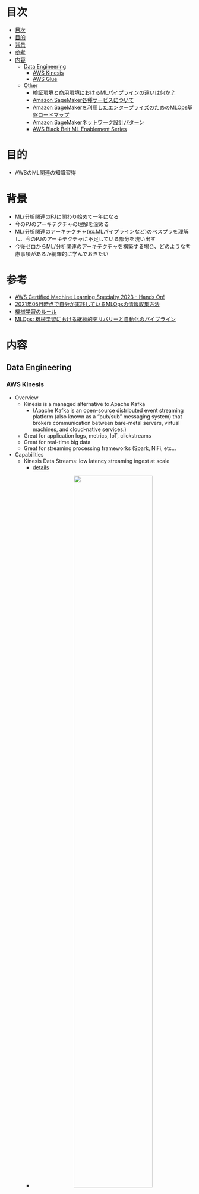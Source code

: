 # 目次
- [目次](#目次)
- [目的](#目的)
- [背景](#背景)
- [参考](#参考)
- [内容](#内容)
  - [Data Engineering](#data-engineering)
    - [AWS Kinesis](#aws-kinesis)
    - [AWS Glue](#aws-glue)
  - [Other](#other)
    - [検証環境と商用環境におけるMLパイプラインの違いは何か？](#検証環境と商用環境におけるmlパイプラインの違いは何か)
    - [Amazon SageMaker各種サービスについて](#amazon-sagemaker各種サービスについて)
    - [Amazon SageMakerを利用したエンタープライズのためのMLOps基盤ロードマップ](#amazon-sagemakerを利用したエンタープライズのためのmlops基盤ロードマップ)
    - [Amazon SageMakerネットワーク設計パターン](#amazon-sagemakerネットワーク設計パターン)
    - [AWS Black Belt ML Enablement Series](#aws-black-belt-ml-enablement-series)
# 目的
- AWSのML関連の知識習得
# 背景
- ML/分析関連のPJに関わり始めて一年になる
- 今のPJのアーキテクチャの理解を深める
- ML/分析関連のアーキテクチャ(ex.MLパイプラインなど)のベスプラを理解し、今のPJのアーキテクチャに不足している部分を洗い出す
- 今後ゼロからML/分析関連のアーキテクチャを構築する場合、どのような考慮事項があるか網羅的に学んでおきたい
# 参考
- [AWS Certified Machine Learning Specialty 2023 - Hands On!](https://www.udemy.com/course/aws-machine-learning/)
- [2021年05月時点で自分が実践しているMLOpsの情報収集方法](https://shunyaueta.com/posts/2021-05-29/)
- [機械学習のルール](https://developers.google.com/machine-learning/guides/rules-of-ml)
- [MLOps: 機械学習における継続的デリバリーと自動化のパイプライン](https://cloud.google.com/architecture/mlops-continuous-delivery-and-automation-pipelines-in-machine-learning)
# 内容
## Data Engineering
### AWS Kinesis
- Overview
  - Kinesis is a managed alternative to Apache Kafka
    - (Apache Kafka is an open-source distributed event streaming platform (also known as a “pub/sub” messaging system) that brokers communication between bare-metal servers, virtual machines, and cloud-native services.)
  - Great for application logs, metrics, IoT, clickstreams
  - Great for real-time big data
  - Great for streaming processing frameworks (Spark, NiFi, etc...
- Capabilities
  - Kinesis Data Streams: low latency streaming ingest at scale
    - [details](https://docs.aws.amazon.com/streams/latest/dev/key-concepts.html)
    - <p align='center'><img src='./img/README_2023-02-04-15-49-46.png' width='70%'></p>
  - Kinesis Data Analytics: perform real-time analytics on streams using SQL
    - Use cases
      - Streaming ETL: select columns, make simple transformations, on streaming data
      - Continuous metric generation: live leaderboard for a mobile game
      - Responsive analytics: look for certain criteria and build alerting (filtering)
    - [リアルタイム分析がやりたい！はじめての Kinesis Data Analytics](https://dev.classmethod.jp/articles/first-time-kinesis-data-analytics/)
    - [Kinesis Data Analytics Studioでストリーミングデータを可視化してみた](https://dev.classmethod.jp/articles/visualize_with_kinesis-data-analytics-studio/)
    - <p align='center'><img src='./img/README_2023-02-04-16-21-04.png' width='70%'></p>
  - Kinesis Data Firehose: load streams into S3, Redshift, ElasticSearch & Splunk
    - <p align='center'><img src='./img/README_2023-02-04-15-48-54.png' width='70%'></p>
  - Kinesis Video Streams: meant for streaming video in real-time
    - [AWS IoT 再入門ブログリレー Amazon Kinesis Video Streams編](https://dev.classmethod.jp/articles/re-introduction-iot-2021-amazon-kinesis-video-streams/)
    - <p align='center'><img src='./img/README_2023-02-04-16-49-21.png' width='70%'></p>
- Architecture
  - [Amazon Kinesis Data Analytics Studio の概要 – SQL、Python、または Scala を使用してストリーミングデータをすばやく操作する](https://aws.amazon.com/jp/blogs/news/introducing-amazon-kinesis-data-analytics-studio-quickly-interact-with-streaming-data-using-sql-python-or-scala/)
  - <p align='center'><img src='./img/README_2023-02-04-15-23-57.png' width='70%'></p>
### AWS Glue
- Overview
  - Discover and organize data
  - Transform, prepare, and clean data for analysis
  - Build and monitor data pipelines
- Components
  - console
  - Data Catalog
  - crawler and classifiers
  - ETL operations
  - jobs system (workflow)
- Architecture
  - <p align='center'><img src='./img/README_2023-04-01-17-51-54.png' width='70%'></p>
  - [AWS Black Belt Online Seminar](https://pages.awscloud.com/rs/112-TZM-766/images/AWS-Black-Belt_2023_AWS-Glue_0331_v1.pdf)
- ref
  - [AWS再入門ブログリレー2022 AWS Glue編](https://dev.classmethod.jp/articles/re-introduction-2022-aws-glue/)
## Other
### 検証環境と商用環境におけるMLパイプラインの違いは何か？
- ChatGPTの回答
  - 検証環境と商用環境におけるMLパイプラインの違いは、主に以下のような点があります。
      - 数量の差: 検証環境では、少量のデータを使用してモデルを開発し、評価するために使用されます。 一方、商用環境では、大量のデータを処理し、大規模なインフラストラクチャを使用して運用されます。
      - 要件の差: 検証環境では、モデルの性能を測定するために、準確性や精度などのメトリクスが重視されます。一方、商用環境では、実際のビジネスニーズに合わせて、スケーラビリティや可用性などの要件が重視されます。
      - セキュリティーの差: 検証環境では、データのセキュリティーは重視されませんが、商用環境では、顧客データなどの個人情報の保護が求められるため、より高いセキュリティーが求められます。
      - 公開の差: 検証環境では、結果や処理結果は限られたチームや関係者にのみ公開されます。 一方、商用環境では、顧客や消費者に対して公開されるため、準確性や品質が高くなければならないです。
  - また、検証環境では、実験的なアプローチを取り、多くのパラメータを試すことができますが、商用環境では、実用性を考慮し、最適なパラメータを選択することが求められます。
  - 検証環境と商用環境では、それぞれ異なるニーズに対応しなければならないため、それぞれ独自のMLパイプラインを構築する必要があります。
- GCPの図的に表してたやつ
  - [MLOps: 機械学習における継続的デリバリーと自動化のパイプライン](https://cloud.google.com/architecture/mlops-continuous-delivery-and-automation-pipelines-in-machine-learning)
  - <p align='center'><img src='./img/README_2023-01-22-15-59-50.png' width='70%'></p>
### Amazon SageMaker各種サービスについて
- [Amazon SageMakerサービスまとめ](https://qiita.com/knowledgecommunication/items/1350af15e8adda0971ae)
- [AWS再入門ブログリレー2022 Amazon SageMaker 編](https://dev.classmethod.jp/articles/re-introduction-2022-sagemaker/)
- [[Amazon SageMaker Data Wrangler] 機械学習用データを簡単で最速に準備できる機能を使ってみた](https://dev.classmethod.jp/articles/amazon-sagemaker-data-wrangler-with-demo-titanic/)
- [Amazon SageMaker Data Wrangler が Amazon EMR Presto をビッグデータクエリエンジンとしてサポート](https://aws.amazon.com/jp/about-aws/whats-new/2022/12/sagemaker-data-wrangler-supports-amazon-emr-presto-data-source-query-engine/)
- [AWS が実現する MLOps のためのツール群のご紹介](https://pages.awscloud.com/rs/112-TZM-766/images/3.AWS_MLOps_Tool.pdf)
  - Sagemeker vs MWAA(Managed Wrokflow for Apache Airflow) vs Step Functionsについて記載されている
### [Amazon SageMakerを利用したエンタープライズのためのMLOps基盤ロードマップ](https://aws.amazon.com/jp/blogs/news/mlops-foundation-roadmap-for-enterprises-with-amazon-sagemaker-jp/)
- 前提
  - 柔軟性
    - データサイエンティストはどんなフレームワーク (TensorFlow や PyTorch など) にも対応できる
  - 再現性
    - データサイエンティストは過去の実験（コード、データ、結果）を再現または観測できる
  - 再利用性
    - データサイエンティストとMLエンジニアはソースコードと ML パイプラインを再利用することで、不整合やコスト増を回避できる
  - スケーラビリティ
    - データサイエンティストとMLエンジニアは、リソースとサービスをオンデマンドで拡張できる
  - 監査性
    - データサイエンティスト、IT、法務部門は、ログ、バージョン、アーティファクトとデータの依存関係を監査できる
  - 一貫性
    - MLOps は複数の環境で構成されているため、基盤は環境間のばらつきを排除する必要がある

- MLOps 成熟度モデル
  - Overview
    - 初期 (Initial)フェーズ
      - データサイエンティストは SageMakerサービスを使用して AWS上でモデルを実験、構築、学習、デプロイ
      - 推奨される開発環境はAmazon SageMaker Studio
      - この環境では、データサイエンティストが Studio ノートブックに基づいて、実験や共同作業を行える
    - 反復可能 (Repeatable)フェーズ
      - 次のステップはデータを前処理し、モデルを構築・学習するための自動ワークフロー (MLパイプライン) を作成する
      - データサイエンティストは、MLエンジニアとそれぞれ別の環境で協力して、Amazon SageMaker Pipelinesを使用してオーケストレーションされた、堅牢で本番稼働可能なアルゴリズムとソースコードを作成
      - 生成されたモデルは Amazon SageMaker Model Registryに保存され、ベンチマークされる
    - 信頼可能 (Reliable) フェーズ
      - モデルはMLパイプラインで生成されていますが、production環境に移行する前にテストする必要がある
      - そのため、このフェーズでは、分離されたstaging環境（またはpre-production環境）において、モデルやこれをトリガーがするインフラストラクチャの両方に対して自動テストを導入する
      - staging環境とは、production環境をシミュレートするための環境
      - テストが正常に実行されると、モデルは分離されたproduction環境にデプロイされる
      - 複数の環境をまたいでモデルをデプロイするためには、手動による評価と承認が必要
    - スケーラブルフェーズ
      - 最初の MLソリューションを本番稼働させた後は、複数のデータサイエンスチームが数十または数百の MLユースケースを共同で運用できるようにするために MLOps基盤を拡張する必要がある
      - このフェーズでは、ソリューションのテンプレート化を導入する
      - これにより、新たに製品化するソリューションの開発時間を数週間から数日に短縮し、このソリューションが価値を発揮するまでの期間を短縮する
      - さらに、セキュアなMLOps環境のインスタンス化を自動化して、複数のチームがそれぞれ所有するデータを自身で操作できるようにすることで、IT部門への依存とオーバーヘッドを減らす
  - Details
    - 初期 (Initial)フェーズ
      - <p align='center'><img src='./img/README_2023-04-02-19-56-12.png' width='30%'></p>
    - 反復可能 (Repeatable)フェーズ
      - <p align='center'><img src='./img/README_2023-04-02-20-13-59.png' width='100%'></p>
    - 信頼可能 (Reliable) フェーズ
      - <p align='center'><img src='./img/README_2023-04-16-18-10-37.png' width='100%'></p>
      - <p align='center'><img src='./img/README_2023-04-16-18-13-27.png' width='100%'></p>
    - スケーラブルフェーズ
      - <p align='center'><img src='./img/README_2023-04-16-18-22-02.png' width='100%'></p>
      - <p align='center'><img src='./img/README_2023-04-16-18-30-30.png' width='100%'></p>
  - Remarks
    - 反復可能 (Repeatable)フェーズ
      - ノートブックからMLパイプラインへ
        - 学習
          - <p align='center'><img src='./img/README_2023-04-02-20-47-17.png' width='70%'></p>
        - バッチ推論
          - <p align='center'><img src='./img/README_2023-04-02-20-51-52.png' width='50%'></p>
      - リポジトリのブランチとCI/CDの標準化
        - <p align='center'><img src='./img/README_2023-04-16-18-07-35.png' width='70%'></p>
      - データ構造の標準化
        - <p align='center'><img src='./img/README_2023-04-16-18-08-47.png' width='70%'></p>
    - 信頼可能 (Reliable) フェーズ
      - モデルをデプロイするCI/CD
        - <p align='center'><img src='./img/README_2023-04-16-18-14-25.png' width='70%'></p>
      - データレイクとMLOpsの統合
        - <p align='center'><img src='./img/README_2023-04-16-18-17-13.png' width='100%'></p>
    - ペルソナと担当する運用、それに必要な技術のまとめ
      - <p align='center'><img src='./img/README_2023-04-16-18-31-59.png' width='100%'></p>
### Amazon SageMakerネットワーク設計パターン
- [【Amazon SageMaker】ネットワーク設計パターンをまとめてみた](https://dev.classmethod.jp/articles/sagemaker-network-vpc-architecture-2022-04/)
- [閉域網で Amazon SageMaker を利用する際のポイントと手順](https://aws.amazon.com/jp/blogs/news/internet-free-sagemaker/)
### [AWS Black Belt ML Enablement Series](https://aws.amazon.com/jp/blogs/news/tag/ml-enablement-series/)
- 印象に残った箇所のみキャプチャ
- [【ML-Ligiht-01】機械学習モデル開発プロジェクトの進め方](https://pages.awscloud.com/rs/112-TZM-766/images/202205_AWS_Black_Belt_AWS_AIML_Light_01_Introduction.pdf)
  - <p align='center'><img src='./img/README_2023-04-30-16-24-10.png' width='70%'></p>
  - <p align='center'><img src='./img/README_2023-04-30-16-23-01.png' width='70%'></p>
  - <p align='center'><img src='./img/README_2023-04-30-16-05-38.png' width='70%'></p>
  - <p align='center'><img src='./img/README_2023-04-30-16-03-03.png' width='70%'></p>
  - <p align='center'><img src='./img/README_2023-04-30-16-03-39.png' width='70%'></p>
  - <p align='center'><img src='./img/README_2023-04-30-16-09-38.png' width='70%'></p>
  - <p align='center'><img src='./img/README_2023-04-30-16-12-15.png' width='70%'></p>
- [【ML-Ligiht-02】機械学習モデルの開発環境を構築する](https://pages.awscloud.com/rs/112-TZM-766/images/202206_AWS_Black_Belt_AWS_AIML_Light_02_EnvironmentSetup.pdf)
  - <p align='center'><img src='./img/README_2023-04-30-16-45-57.png' width='70%'></p>
  - <p align='center'><img src='./img/README_2023-04-30-16-45-31.png' width='70%'></p>
  - [開発環境構築手順書の例](https://docs.wantedly.dev/fields/dev-tools/codespaces)
  - <p align='center'><img src='./img/README_2023-04-30-17-03-48.png' width='70%'></p>
  - <p align='center'><img src='./img/README_2023-04-30-17-07-50.png' width='70%'></p>
  - <p align='center'><img src='./img/README_2023-04-30-17-09-26.png' width='70%'></p>
  - <p align='center'><img src='./img/README_2023-04-30-17-09-55.png' width='70%'></p>
  - <p align='center'><img src='./img/README_2023-04-30-17-10-15.png' width='70%'></p>
- [【ML-Dark-01】Amazon SageMaker Training 機械学習のモデル開発の試行錯誤を簡単にする](https://pages.awscloud.com/rs/112-TZM-766/images/202205_AWS_Black_Belt_AIML_Dark_01_AmazonSageMakerTraining.pdf)
  - <p align='center'><img src='./img/README_2023-04-30-17-30-25.png' width='70%'></p>
  - <p align='center'><img src='./img/README_2023-04-30-17-33-22.png' width='70%'></p>
  - <p align='center'><img src='./img/README_2023-04-30-17-33-43.png' width='70%'></p>
  - <p align='center'><img src='./img/README_2023-04-30-17-36-09.png' width='70%'></p>
- [【ML-Dark-02】Amazon SageMakerによる実験管理](https://pages.awscloud.com/rs/112-TZM-766/images/202207_AWS_Black_Belt_AWS_AIML_Dark_02_Experiments_Management.pdf)
  - <p align='center'><img src='./img/README_2023-04-30-15-44-43.png' width='70%'></p>
  - <p align='center'><img src='./img/README_2023-04-30-17-46-49.png' width='70%'></p>
  - <p align='center'><img src='./img/README_2023-04-30-17-51-06.png' width='70%'></p>
  - <p align='center'><img src='./img/README_2023-04-30-17-51-25.png' width='70%'></p>
  - <p align='center'><img src='./img/README_2023-04-30-17-51-42.png' width='70%'></p>
  - <p align='center'><img src='./img/README_2023-04-30-17-52-02.png' width='70%'></p>
  - <p align='center'><img src='./img/README_2023-04-30-17-52-33.png' width='70%'></p>
  - <p align='center'><img src='./img/README_2023-04-30-17-56-31.png' width='70%'></p>
  - <p align='center'><img src='./img/README_2023-04-30-17-56-47.png' width='70%'></p>
  - <p align='center'><img src='./img/README_2023-04-30-17-57-06.png' width='70%'></p>
  - <p align='center'><img src='./img/README_2023-04-30-17-57-29.png' width='70%'></p>
- [【ML-Dark-03】Amazon SageMaker 推論 Part1 推論の頻出課題とSageMakerによる解決方法](https://pages.awscloud.com/rs/112-TZM-766/images/202208_AWS_Black_Belt_AWS_ML_Enablement_Dark_03.pdf)
  - <p align='center'><img src='./img/README_2023-05-03-14-51-25.png' width='70%'></p>
  - <p align='center'><img src='./img/README_2023-05-03-14-53-01.png' width='70%'></p>
  - <p align='center'><img src='./img/README_2023-05-03-14-53-54.png' width='70%'></p>
  - <p align='center'><img src='./img/README_2023-05-03-14-54-17.png' width='70%'></p>
  - <p align='center'><img src='./img/README_2023-05-03-14-56-37.png' width='70%'></p>
  - <p align='center'><img src='./img/README_2023-05-03-15-01-25.png' width='70%'></p>
  - <p align='center'><img src='./img/README_2023-05-03-15-01-41.png' width='70%'></p>
  - <p align='center'><img src='./img/README_2023-05-03-15-02-02.png' width='70%'></p>
  - <p align='center'><img src='./img/README_2023-05-03-15-03-49.png' width='70%'></p>
- [【ML-Dark-04】Amazon SageMaker 推論 Part2 すぐにプロダクション利用できる！モデルをデプロイして推論する方法](https://pages.awscloud.com/rs/112-TZM-766/images/AWS-Black-Belt_2022_Amazon-SageMaker-Inference-Part-2_0831_v1.pdf)
- [【ML-Dark-05】Amazon SageMaker 推論 Part3 もう悩まない︕機械学習モデルのデプロイパターンと戦略](https://pages.awscloud.com/rs/112-TZM-766/images/AWS-Black-Belt_2022_Amazon-SageMaker-Inference-Part-3_1014_v1.pdf)
- [【ML-Dark-07】Amazon SageMaker モニタリング Part1 Amazon SageMaker Model Monitorを理解しよう](https://pages.awscloud.com/rs/112-TZM-766/images/AWS-Black-Belt_2022_Amazon-SageMaker-Monitoring-Part-1_1031_v1.pdf)
- [【ML-Dark-08】Amazon SageMaker モニタリング Part2 データと推論結果の変化に気づく](https://pages.awscloud.com/rs/112-TZM-766/images/AWS-Black-Belt_2022_Amazon-SageMaker-Monitoring-Part-2_1231_v1.pdf)